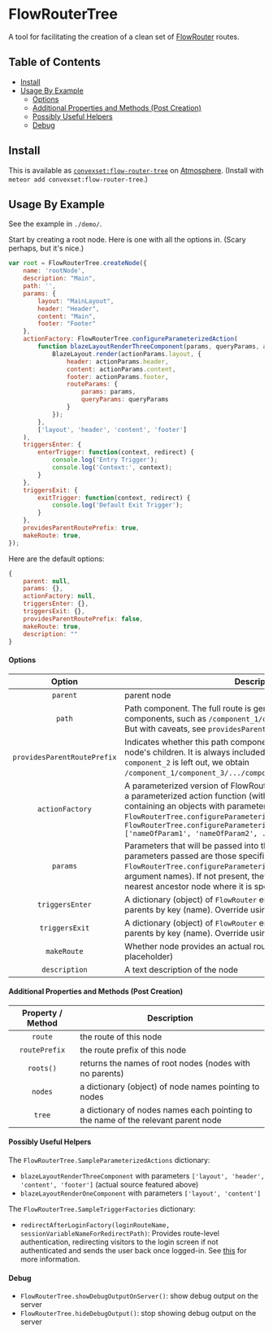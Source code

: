 # FlowRouterTree

A tool for facilitating the creation of a clean set of [FlowRouter](https://github.com/kadirahq/flow-router) routes.

## Table of Contents

<!-- START doctoc generated TOC please keep comment here to allow auto update -->
<!-- DON'T EDIT THIS SECTION, INSTEAD RE-RUN doctoc TO UPDATE -->


- [Install](#install)
- [Usage By Example](#usage-by-example)
    - [Options](#options)
    - [Additional Properties and Methods (Post Creation)](#additional-properties-and-methods-post-creation)
    - [Possibly Useful Helpers](#possibly-useful-helpers)
    - [Debug](#debug)

<!-- END doctoc generated TOC please keep comment here to allow auto update -->

## Install

This is available as [`convexset:flow-router-tree`](https://atmospherejs.com/convexset/flow-router-tree) on [Atmosphere](https://atmospherejs.com/). (Install with `meteor add convexset:flow-router-tree`.)

## Usage By Example

See the example in `./demo/`.

Start by creating a root node. Here is one with all the options in. (Scary perhaps, but it's nice.)

```javascript
var root = FlowRouterTree.createNode({
    name: 'rootNode',
    description: "Main",
    path: '',
    params: {
        layout: "MainLayout",
        header: "Header",
        content: "Main",
        footer: "Footer"
    },
    actionFactory: FlowRouterTree.configureParameterizedAction(
        function blazeLayoutRenderThreeComponent(params, queryParams, actionParams) {
            BlazeLayout.render(actionParams.layout, {
                header: actionParams.header,
                content: actionParams.content,
                footer: actionParams.footer,
                routeParams: {
                    params: params,
                    queryParams: queryParams
                }
            });
        },
        ['layout', 'header', 'content', 'footer']
    ),
    triggersEnter: {
        enterTrigger: function(context, redirect) {
            console.log('Entry Trigger');
            console.log('Context:', context);
        }
    },
    triggersExit: {
        exitTrigger: function(context, redirect) {
            console.log('Default Exit Trigger');
        }
    },
    providesParentRoutePrefix: true,
    makeRoute: true,
});
```

Here are the default options:

```javascript
{
    parent: null,
    params: {},
    actionFactory: null,
    triggersEnter: {},
    triggersExit: {},
    providesParentRoutePrefix: false,
    makeRoute: true,
    description: ""
}
```

#### Options

Option                      | Description
:-------------------------: | --------------
`parent`                    | parent node
`path`                      | Path component. The full route is generated by combining path components, such as `/component_1/component_2/.../component_n`. But with caveats, see `providesParentRoutePrefix`.
`providesParentRoutePrefix` | Indicates whether this path component is included in those of this node's children. It is always included in the route for this node. e.g.: if `component_2` is left out, we obtain `/component_1/component_3/.../component_n`.
`actionFactory`             | A parameterized version of FlowRouter [actions](https://github.com/kadirahq/flow-router#routes-definition). This means passing a parameterized action function (with an additional third argument containing an objects with parameters) through `FlowRouterTree.configureParameterizedAction` like so: `FlowRouterTree.configureParameterizedAction(actionParameterized, ['nameOfParam1', 'nameOfParam2', ...])`
`params`                    | Parameters that will be passed into the parameter factory. The parameters passed are those specified in the call to `FlowRouterTree.configureParameterizedAction` (in the array of argument names). If not present, they will be inherited from the nearest ancestor node where it is specified.
`triggersEnter`             | A dictionary (object) of `FlowRouter` entry [triggers](https://github.com/kadirahq/flow-router#triggers). Inherits from parents by key (name). Override using `null`.
`triggersExit`              | A dictionary (object) of `FlowRouter` entry [triggers](https://github.com/kadirahq/flow-router#triggers). Inherits from parents by key (name). Override using `null`.
`makeRoute`                 | Whether node provides an actual route (if false, it is just a placeholder)
`description`               | A text description of the node

#### Additional Properties and Methods (Post Creation)

Property / Method           | Description
:-------------------------: | --------------
`route`                     | the route of this node
`routePrefix`               | the route prefix of this node
`roots()`                   | returns the names of root nodes (nodes with no parents)
`nodes`                     | a dictionary (object) of node names pointing to nodes
`tree`                      | a dictionary of nodes names each pointing to the name of the relevant parent node

#### Possibly Useful Helpers

The `FlowRouterTree.SampleParameterizedActions` dictionary:
 - `blazeLayoutRenderThreeComponent` with parameters `['layout', 'header', 'content', 'footer']` (actual source featured above)
 - `blazeLayoutRenderOneComponent` with parameters `['layout', 'content']`

The `FlowRouterTree.SampleTriggerFactories` dictionary:
 - `redirectAfterLoginFactory(loginRouteName, sessionVariableNameForRedirectPath)`: Provides route-level authentication, redirecting visitors to the login screen if not authenticated and sends the user back once logged-in. See [this](https://medium.com/@satyavh/using-flow-router-for-authentication-ba7bb2644f42) for more information.


#### Debug
 - `FlowRouterTree.showDebugOutputOnServer()`: show debug output on the server
 - `FlowRouterTree.hideDebugOutput()`: stop showing debug output on the server

